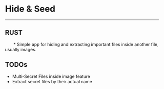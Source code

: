 <h1>Hide & Seed</h1>
<hr />
<h2>RUST</h2>
<p> &nbsp;&nbsp;&nbsp;&nbsp;&nbsp;&nbsp; * Simple app for hiding and extracting important files inside another file, usually images.</p>

<h2>TODOs</h2>
<ul>
    <li>Multi-Secret Files inside image feature</li>
    <li>Extract secret files by their actual name</li>
</ul>
